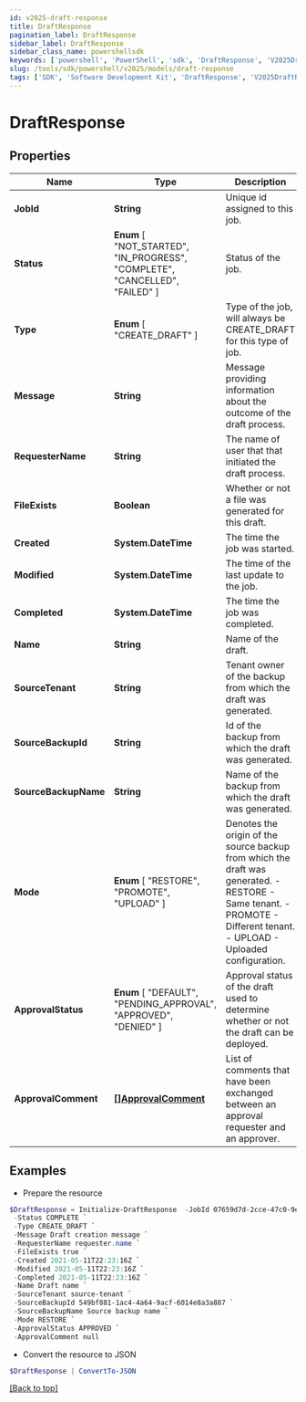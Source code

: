 ```yaml
---
id: v2025-draft-response
title: DraftResponse
pagination_label: DraftResponse
sidebar_label: DraftResponse
sidebar_class_name: powershellsdk
keywords: ['powershell', 'PowerShell', 'sdk', 'DraftResponse', 'V2025DraftResponse'] 
slug: /tools/sdk/powershell/v2025/models/draft-response
tags: ['SDK', 'Software Development Kit', 'DraftResponse', 'V2025DraftResponse']
---
```



# DraftResponse

## Properties

Name | Type | Description | Notes
------------ | ------------- | ------------- | -------------
**JobId** | **String** | Unique id assigned to this job. | [optional] 
**Status** |  **Enum** [  "NOT_STARTED",    "IN_PROGRESS",    "COMPLETE",    "CANCELLED",    "FAILED" ] | Status of the job. | [optional] 
**Type** |  **Enum** [  "CREATE_DRAFT" ] | Type of the job, will always be CREATE_DRAFT for this type of job. | [optional] 
**Message** | **String** | Message providing information about the outcome of the draft process. | [optional] 
**RequesterName** | **String** | The name of user that that initiated the draft process. | [optional] 
**FileExists** | **Boolean** | Whether or not a file was generated for this draft. | [optional] [default to $true]
**Created** | **System.DateTime** | The time the job was started. | [optional] 
**Modified** | **System.DateTime** | The time of the last update to the job. | [optional] 
**Completed** | **System.DateTime** | The time the job was completed. | [optional] 
**Name** | **String** | Name of the draft. | [optional] 
**SourceTenant** | **String** | Tenant owner of the backup from which the draft was generated. | [optional] 
**SourceBackupId** | **String** | Id of the backup from which the draft was generated. | [optional] 
**SourceBackupName** | **String** | Name of the backup from which the draft was generated. | [optional] 
**Mode** |  **Enum** [  "RESTORE",    "PROMOTE",    "UPLOAD" ] | Denotes the origin of the source backup from which the draft was generated. - RESTORE - Same tenant. - PROMOTE - Different tenant. - UPLOAD - Uploaded configuration. | [optional] 
**ApprovalStatus** |  **Enum** [  "DEFAULT",    "PENDING_APPROVAL",    "APPROVED",    "DENIED" ] | Approval status of the draft used to determine whether or not the draft can be deployed. | [optional] 
**ApprovalComment** | [**[]ApprovalComment**](approval-comment) | List of comments that have been exchanged between an approval requester and an approver. | [optional] 

## Examples

- Prepare the resource
```powershell
$DraftResponse = Initialize-DraftResponse  -JobId 07659d7d-2cce-47c0-9e49-185787ee565a `
 -Status COMPLETE `
 -Type CREATE_DRAFT `
 -Message Draft creation message `
 -RequesterName requester.name `
 -FileExists true `
 -Created 2021-05-11T22:23:16Z `
 -Modified 2021-05-11T22:23:16Z `
 -Completed 2021-05-11T22:23:16Z `
 -Name Draft name `
 -SourceTenant source-tenant `
 -SourceBackupId 549bf881-1ac4-4a64-9acf-6014e8a3a887 `
 -SourceBackupName Source backup name `
 -Mode RESTORE `
 -ApprovalStatus APPROVED `
 -ApprovalComment null
```

- Convert the resource to JSON
```powershell
$DraftResponse | ConvertTo-JSON
```


[[Back to top]](#) 

